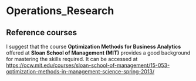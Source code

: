 # Operations_Research

## Reference courses
I suggest that the course **Optimization Methods for Business Analytics** offered at **Sloan School of Management (MIT)** provides a good background for mastering the skills required. It can be accessed at https://ocw.mit.edu/courses/sloan-school-of-management/15-053-optimization-methods-in-management-science-spring-2013/

